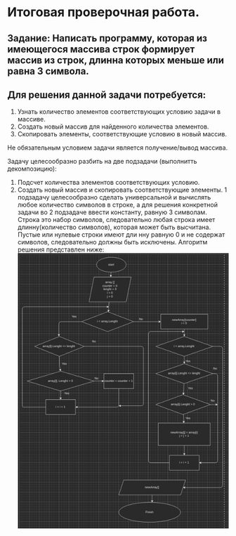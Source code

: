 # Итоговая проверочная работа.

## Задание: Написать программу, которая из имеющегося массива строк формирует массив из строк, длинна которых меньше или равна 3 символа. 

## Для решения данной задачи потребуется:

1. Узнать количество элементов соответствующих условию задачи в массиве.
2. Создать новый массив для найденного количества элементов.
3. Скопировать элементы, соответствующие условию в новый массив.

Не обязательным условием задачи является получение/вывод массива. 

Задачу целесообразно разбить на две подзадачи (выполнитть декомпозицию):
1. Подсчет количества элементов соответствующих условию.
2. Создать новый массив и скопировать соответствующие элементы.
1 подзадачу целесообразно сделать универсальной и вычислять любое количество символов в строке, а для решения конкретной задачи во 2 подзадаче ввести константу, равную 3 символам.
Строка это набор символов, следовательно любая строка имеет длинну(количество символов), которая может быть высчитана. Пустые или нулевые строки имеют дли         нну равную 0 и не содержат символов, следовательно должны быть исключены.
Алгоритм решения представлен ниже:
![](Algorithm.png)





      